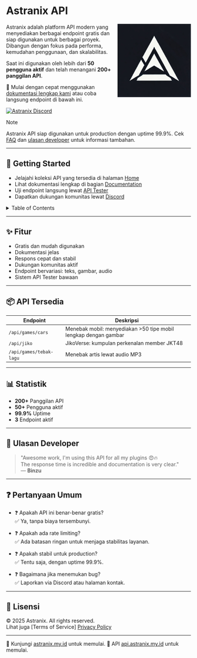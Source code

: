 # Astranix API

<img align="right" src="/assets/logo.ico" width=200 alt="Astranix logo">

Astranix adalah platform API modern yang menyediakan berbagai endpoint gratis dan siap digunakan untuk berbagai proyek. Dibangun dengan fokus pada performa, kemudahan penggunaan, dan skalabilitas.

Saat ini digunakan oleh lebih dari **50 pengguna aktif** dan telah menangani **200+ panggilan API**.

🚀 Mulai dengan cepat menggunakan [dokumentasi lengkap kami](https://api.astranix.my.id/#docs) atau coba langsung endpoint di bawah ini.

[![Astranix Discord](https://discordapp.com/api/guilds/1332500160139366451/embed.png?style=banner2)](https://discord.gg/DGmWTbhMS3)

> [!NOTE]
> Astranix API siap digunakan untuk production dengan uptime 99.9%. Cek [FAQ](https://api.astranix.my.id/faq) dan [ulasan developer](https://api.astranix.my.id/#testimonials) untuk informasi tambahan.

---

## 🚀 Getting Started

- Jelajahi koleksi API yang tersedia di halaman [Home](https://api.astranix.my.id)
- Lihat dokumentasi lengkap di bagian [Documentation](https://api.astranix.my.id/#docs)
- Uji endpoint langsung lewat [API Tester](https://api.astranix.my.id/)
- Dapatkan dukungan komunitas lewat [Discord](https://discord.astranix.my.id/)

<details>
<summary>Table of Contents</summary>

- [API Tersedia](#docs)
- [Statistik](#docs)
- [Pertanyaan Umum](#faq)
</details>

---

## ✨ Fitur

- Gratis dan mudah digunakan
- Dokumentasi jelas
- Respons cepat dan stabil
- Dukungan komunitas aktif
- Endpoint bervariasi: teks, gambar, audio
- Sistem API Tester bawaan

---

## 📦 API Tersedia

| Endpoint                  | Deskripsi                                                                         |
|--------------------------|-----------------------------------------------------------------------------------|
| `/api/games/cars`        | Menebak mobil: menyediakan >50 tipe mobil lengkap dengan gambar                   |
| `/api/jiko`              | JikoVerse: kumpulan perkenalan member JKT48                                       |
| `/api/games/tebak-lagu`  | Menebak artis lewat audio MP3                                                     |

---

## 📊 Statistik

- **200+** Panggilan API
- **50+** Pengguna aktif
- **99.9%** Uptime
- **3** Endpoint aktif

---

## 💬 Ulasan Developer

> "Awesome work, I'm using this API for all my plugins 😍🔥  
> The response time is incredible and documentation is very clear."  
> — **Binzu**

---

## ❓ Pertanyaan Umum

- ❓ Apakah API ini benar-benar gratis?  
  ✅ Ya, tanpa biaya tersembunyi.
  
- ❓ Apakah ada rate limiting?  
  ✅ Ada batasan ringan untuk menjaga stabilitas layanan.

- ❓ Apakah stabil untuk production?  
  ✅ Tentu saja, dengan uptime 99.9%.

- ❓ Bagaimana jika menemukan bug?  
  ✅ Laporkan via Discord atau halaman kontak.

---

## 📜 Lisensi

© 2025 Astranix. All rights reserved.  
Lihat juga [Terms of Service] [Privacy Policy](https://astranix.my.id/tos)

---

🔗 Kunjungi [astranix.my.id](https://astranix.my.id) untuk memulai.
🔗 API [api.astranix.my.id](https://api.astranix.my.id) untuk memulai.

